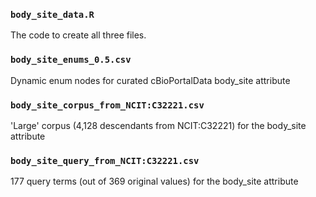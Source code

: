 ### `body_site_data.R`
The code to create all three files.

### `body_site_enums_0.5.csv`
Dynamic enum nodes for curated cBioPortalData body_site attribute

### `body_site_corpus_from_NCIT:C32221.csv`
'Large' corpus (4,128 descendants from NCIT:C32221) for the body_site attribute
 
### `body_site_query_from_NCIT:C32221.csv`
177 query terms (out of 369 original values) for the body_site attribute